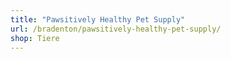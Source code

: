 ```yaml
---
title: "Pawsitively Healthy Pet Supply"
url: /bradenton/pawsitively-healthy-pet-supply/
shop: Tiere
---
```

